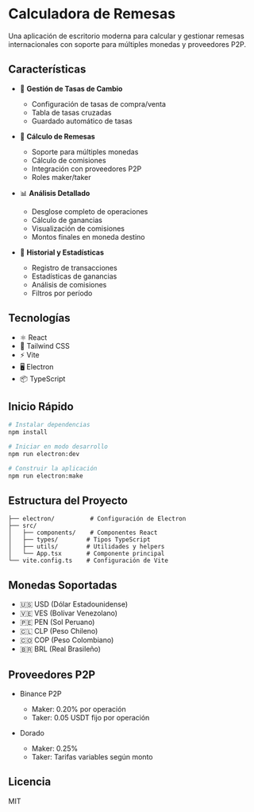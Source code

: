 # Calculadora de Remesas

Una aplicación de escritorio moderna para calcular y gestionar remesas internacionales con soporte para múltiples monedas y proveedores P2P.


## Características

- 💱 **Gestión de Tasas de Cambio**
  - Configuración de tasas de compra/venta
  - Tabla de tasas cruzadas
  - Guardado automático de tasas

- 🔄 **Cálculo de Remesas**
  - Soporte para múltiples monedas
  - Cálculo de comisiones
  - Integración con proveedores P2P
  - Roles maker/taker

- 📊 **Análisis Detallado**
  - Desglose completo de operaciones
  - Cálculo de ganancias
  - Visualización de comisiones
  - Montos finales en moneda destino

- 📝 **Historial y Estadísticas**
  - Registro de transacciones
  - Estadísticas de ganancias
  - Análisis de comisiones
  - Filtros por período

## Tecnologías

- ⚛️ React
- 🎨 Tailwind CSS
- ⚡ Vite
- 🖥️ Electron
- 📦 TypeScript

## Inicio Rápido

```bash
# Instalar dependencias
npm install

# Iniciar en modo desarrollo
npm run electron:dev

# Construir la aplicación
npm run electron:make
```

## Estructura del Proyecto

```
├── electron/          # Configuración de Electron
├── src/
│   ├── components/    # Componentes React
│   ├── types/        # Tipos TypeScript
│   ├── utils/        # Utilidades y helpers
│   └── App.tsx       # Componente principal
└── vite.config.ts    # Configuración de Vite
```

## Monedas Soportadas

- 🇺🇸 USD (Dólar Estadounidense)
- 🇻🇪 VES (Bolívar Venezolano)
- 🇵🇪 PEN (Sol Peruano)
- 🇨🇱 CLP (Peso Chileno)
- 🇨🇴 COP (Peso Colombiano)
- 🇧🇷 BRL (Real Brasileño)

## Proveedores P2P

- Binance P2P
  - Maker: 0.20% por operación
  - Taker: 0.05 USDT fijo por operación

- Dorado
  - Maker: 0.25%
  - Taker: Tarifas variables según monto

## Licencia

MIT
